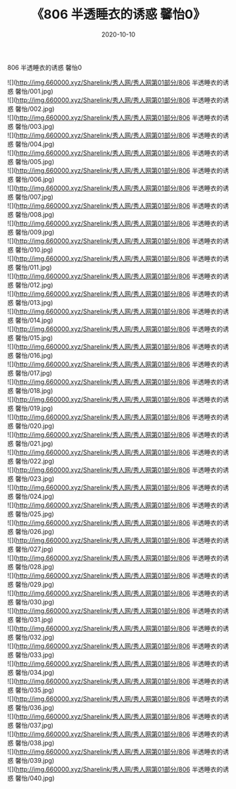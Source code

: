 ﻿---
layout: post
title:  《806 半透睡衣的诱惑 馨怡0》
date:   2020-10-10
img: http://img.660000.xyz/Sharelink/秀人网/秀人网第01部分/806 半透睡衣的诱惑 馨怡0/000.jpg
categories: [美女, 清纯, 唯美]
---

806 半透睡衣的诱惑 馨怡0

  ![](http://img.660000.xyz/Sharelink/秀人网/秀人网第01部分/806 半透睡衣的诱惑 馨怡/001.jpg) <br> ![](http://img.660000.xyz/Sharelink/秀人网/秀人网第01部分/806 半透睡衣的诱惑 馨怡/002.jpg) <br> ![](http://img.660000.xyz/Sharelink/秀人网/秀人网第01部分/806 半透睡衣的诱惑 馨怡/003.jpg) <br> ![](http://img.660000.xyz/Sharelink/秀人网/秀人网第01部分/806 半透睡衣的诱惑 馨怡/004.jpg) <br> ![](http://img.660000.xyz/Sharelink/秀人网/秀人网第01部分/806 半透睡衣的诱惑 馨怡/005.jpg) <br> ![](http://img.660000.xyz/Sharelink/秀人网/秀人网第01部分/806 半透睡衣的诱惑 馨怡/006.jpg) <br> ![](http://img.660000.xyz/Sharelink/秀人网/秀人网第01部分/806 半透睡衣的诱惑 馨怡/007.jpg) <br> ![](http://img.660000.xyz/Sharelink/秀人网/秀人网第01部分/806 半透睡衣的诱惑 馨怡/008.jpg) <br> ![](http://img.660000.xyz/Sharelink/秀人网/秀人网第01部分/806 半透睡衣的诱惑 馨怡/009.jpg) <br> ![](http://img.660000.xyz/Sharelink/秀人网/秀人网第01部分/806 半透睡衣的诱惑 馨怡/010.jpg) <br> ![](http://img.660000.xyz/Sharelink/秀人网/秀人网第01部分/806 半透睡衣的诱惑 馨怡/011.jpg) <br> ![](http://img.660000.xyz/Sharelink/秀人网/秀人网第01部分/806 半透睡衣的诱惑 馨怡/012.jpg) <br> ![](http://img.660000.xyz/Sharelink/秀人网/秀人网第01部分/806 半透睡衣的诱惑 馨怡/013.jpg) <br> ![](http://img.660000.xyz/Sharelink/秀人网/秀人网第01部分/806 半透睡衣的诱惑 馨怡/014.jpg) <br> ![](http://img.660000.xyz/Sharelink/秀人网/秀人网第01部分/806 半透睡衣的诱惑 馨怡/015.jpg) <br> ![](http://img.660000.xyz/Sharelink/秀人网/秀人网第01部分/806 半透睡衣的诱惑 馨怡/016.jpg) <br> ![](http://img.660000.xyz/Sharelink/秀人网/秀人网第01部分/806 半透睡衣的诱惑 馨怡/017.jpg) <br> ![](http://img.660000.xyz/Sharelink/秀人网/秀人网第01部分/806 半透睡衣的诱惑 馨怡/018.jpg) <br> ![](http://img.660000.xyz/Sharelink/秀人网/秀人网第01部分/806 半透睡衣的诱惑 馨怡/019.jpg) <br> ![](http://img.660000.xyz/Sharelink/秀人网/秀人网第01部分/806 半透睡衣的诱惑 馨怡/020.jpg) <br> ![](http://img.660000.xyz/Sharelink/秀人网/秀人网第01部分/806 半透睡衣的诱惑 馨怡/021.jpg) <br> ![](http://img.660000.xyz/Sharelink/秀人网/秀人网第01部分/806 半透睡衣的诱惑 馨怡/022.jpg) <br> ![](http://img.660000.xyz/Sharelink/秀人网/秀人网第01部分/806 半透睡衣的诱惑 馨怡/023.jpg) <br> ![](http://img.660000.xyz/Sharelink/秀人网/秀人网第01部分/806 半透睡衣的诱惑 馨怡/024.jpg) <br> ![](http://img.660000.xyz/Sharelink/秀人网/秀人网第01部分/806 半透睡衣的诱惑 馨怡/025.jpg) <br> ![](http://img.660000.xyz/Sharelink/秀人网/秀人网第01部分/806 半透睡衣的诱惑 馨怡/026.jpg) <br> ![](http://img.660000.xyz/Sharelink/秀人网/秀人网第01部分/806 半透睡衣的诱惑 馨怡/027.jpg) <br> ![](http://img.660000.xyz/Sharelink/秀人网/秀人网第01部分/806 半透睡衣的诱惑 馨怡/028.jpg) <br> ![](http://img.660000.xyz/Sharelink/秀人网/秀人网第01部分/806 半透睡衣的诱惑 馨怡/029.jpg) <br> ![](http://img.660000.xyz/Sharelink/秀人网/秀人网第01部分/806 半透睡衣的诱惑 馨怡/030.jpg) <br> ![](http://img.660000.xyz/Sharelink/秀人网/秀人网第01部分/806 半透睡衣的诱惑 馨怡/031.jpg) <br> ![](http://img.660000.xyz/Sharelink/秀人网/秀人网第01部分/806 半透睡衣的诱惑 馨怡/032.jpg) <br> ![](http://img.660000.xyz/Sharelink/秀人网/秀人网第01部分/806 半透睡衣的诱惑 馨怡/033.jpg) <br> ![](http://img.660000.xyz/Sharelink/秀人网/秀人网第01部分/806 半透睡衣的诱惑 馨怡/034.jpg) <br> ![](http://img.660000.xyz/Sharelink/秀人网/秀人网第01部分/806 半透睡衣的诱惑 馨怡/035.jpg) <br> ![](http://img.660000.xyz/Sharelink/秀人网/秀人网第01部分/806 半透睡衣的诱惑 馨怡/036.jpg) <br> ![](http://img.660000.xyz/Sharelink/秀人网/秀人网第01部分/806 半透睡衣的诱惑 馨怡/037.jpg) <br> ![](http://img.660000.xyz/Sharelink/秀人网/秀人网第01部分/806 半透睡衣的诱惑 馨怡/038.jpg) <br> ![](http://img.660000.xyz/Sharelink/秀人网/秀人网第01部分/806 半透睡衣的诱惑 馨怡/039.jpg) <br> ![](http://img.660000.xyz/Sharelink/秀人网/秀人网第01部分/806 半透睡衣的诱惑 馨怡/040.jpg) <br>